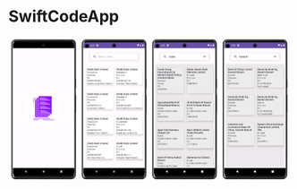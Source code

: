 # SwiftCodeApp
<div style="display: flex;">
  <div style="flex: 1; padding: 5px;">
    <img src="https://github.com/KhubaibKhan4/SwiftCodeApp/raw/master/Screenshot_20230511_142927.png" style="max-width: 100%; height: auto;">
  </div>
  <div style="flex: 1; padding: 5px;">
    <img src="https://github.com/KhubaibKhan4/SwiftCodeApp/raw/master/Screenshot_20230511_142934.png" style="max-width: 100%; height: auto;">
  </div>
  <div style="flex: 1; padding: 5px;">
    <img src="https://github.com/KhubaibKhan4/SwiftCodeApp/raw/master/Screenshot_20230511_142957.png" style="max-width: 100%; height: auto;">
  </div>
  <div style="flex: 1; padding: 5px;">
    <img src="https://github.com/KhubaibKhan4/SwiftCodeApp/raw/master/Screenshot_20230511_143017.png" style="max-width: 100%; height: auto;">
  </div>
</div>


